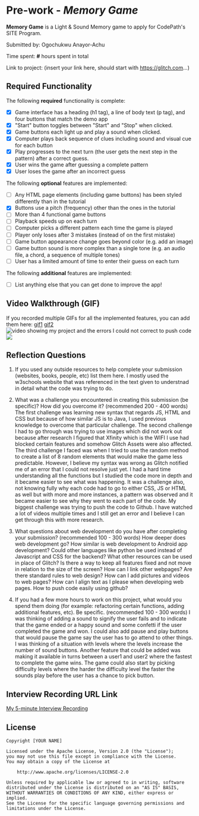# Pre-work - *Memory Game*

**Memory Game** is a Light & Sound Memory game to apply for CodePath's SITE Program. 

Submitted by: Ogochukwu Anayor-Achu

Time spent: **#** hours spent in total

Link to project: (insert your link here, should start with https://glitch.com...)

## Required Functionality

The following **required** functionality is complete:

* [x] Game interface has a heading (h1 tag), a line of body text (p tag), and four buttons that match the demo app
* [x] "Start" button toggles between "Start" and "Stop" when clicked. 
* [x] Game buttons each light up and play a sound when clicked. 
* [x] Computer plays back sequence of clues including sound and visual cue for each button
* [x] Play progresses to the next turn (the user gets the next step in the pattern) after a correct guess. 
* [x] User wins the game after guessing a complete pattern
* [x] User loses the game after an incorrect guess

The following **optional** features are implemented:

* [ ] Any HTML page elements (including game buttons) has been styled differently than in the tutorial
* [x] Buttons use a pitch (frequency) other than the ones in the tutorial
* [ ] More than 4 functional game buttons
* [ ] Playback speeds up on each turn
* [ ] Computer picks a different pattern each time the game is played
* [ ] Player only loses after 3 mistakes (instead of on the first mistake)
* [ ] Game button appearance change goes beyond color (e.g. add an image)
* [ ] Game button sound is more complex than a single tone (e.g. an audio file, a chord, a sequence of multiple tones)
* [ ] User has a limited amount of time to enter their guess on each turn

The following **additional** features are implemented:

- [ ] List anything else that you can get done to improve the app!

## Video Walkthrough (GIF)

If you recorded multiple GIFs for all the implemented features, you can add them here:
[gif1](https://recordit.co/apRzf6lksr)
[gif2](https://recordit.co/HEWb5Ww8vf)
![video showing my project and the errors I could not correct to push code](https://recordit.co/VtmpVIBtIR)
![](gif4-link-here)

## Reflection Questions
1. If you used any outside resources to help complete your submission (websites, books, people, etc) list them here. 
I mostly used the w3schools website that was referenced in the text given to understnad in  detail what the code was trying to do.

2. What was a challenge you encountered in creating this submission (be specific)? How did you overcome it? (recommended 200 - 400 words) 
The first challenge was learning new syntax that regards JS, HTML and CSS but because of how similar JS is to Java, I used previous knowledge to overcome that particular challenge. The second challenge I had to go through was trying to use images which did not work out because after research I figured that Xfinity which is the WIFI I use had blocked certain features and somehow Glitch Assets were also affected. The third challenge I faced was when I tried to use the random method to create a list of 8 random elements that would make the game less predictable. However, I believe my syntax was wrong as Glitch notified me of an error that I could not resolve just yet. I had a hard time understanding all the functions but I studied the code more in depth and it became easier to see what was happening. It was a challenge also, not knowing fully why each code had to go to either CSS, JS or HTML as well but with more and more instances, a pattern was observed and it became easier to see why they went to each part of the code. My biggest challenge was trying to push the code to Github. I have watched a lot of videos multiple times and I still get an error and I believe I can get through this with more research.

3. What questions about web development do you have after completing your submission? (recommended 100 - 300 words) 
How deeper does web development go?
How similar is web development to Android app development?
Could other languages like python be used instead of Javascript and CSS for the backend?
What other resources can be used in place of Glitch?
Is there a way to keep all features fixed and not move in relation to the size of the screen?
How can I link other webpages?
Are there standard rules to web design?
How can I add pictures and videos to web pages?
How can I align text as I please when developing web pages.
How to push code easily using github?








4. If you had a few more hours to work on this project, what would you spend them doing (for example: refactoring certain functions, adding additional features, etc). Be specific. (recommended 100 - 300 words) 
I was thinking of adding a sound to signify the user fails and to indicate that the game ended or a happy sound and some confetti if the user completed the game and won. 
I could also add pause and play buttons that would pause the game say the user has to go attend to other things.
I was thinking of a situation with levels where the levels increase the number of sound buttons.
Another feature that could be added was making it available in turns between a user1 and user2 where the fastest to complete the game wins.
The game could also start by picking difficulty levels where the harder the difficulty level the faster the sounds play before the user has a chance to pick button.




## Interview Recording URL Link

[My 5-minute Interview Recording](https://youtu.be/yu2ydDmD1hs)


## License

    Copyright [YOUR NAME]

    Licensed under the Apache License, Version 2.0 (the "License");
    you may not use this file except in compliance with the License.
    You may obtain a copy of the License at

        http://www.apache.org/licenses/LICENSE-2.0

    Unless required by applicable law or agreed to in writing, software
    distributed under the License is distributed on an "AS IS" BASIS,
    WITHOUT WARRANTIES OR CONDITIONS OF ANY KIND, either express or implied.
    See the License for the specific language governing permissions and
    limitations under the License.
